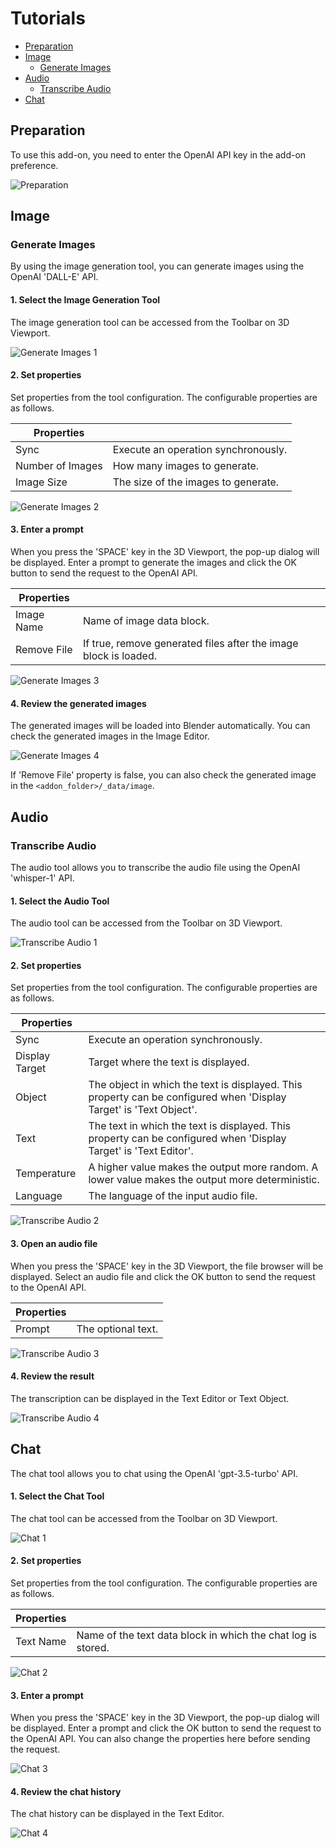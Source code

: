# Tutorials

* [Preparation](#preparation)
* [Image](#image)
  * [Generate Images](#generate-images)
* [Audio](#audio)
  * [Transcribe Audio](#transcribe-audio)
* [Chat](#chat)

## Preparation

To use this add-on, you need to enter the OpenAI API key in the add-on preference.

![Preparation](images/tutorial/preparation.png)

## Image

### Generate Images

By using the image generation tool, you can generate images using the OpenAI 'DALL-E' API.

#### 1. Select the Image Generation Tool

The image generation tool can be accessed from the Toolbar on 3D Viewport.

![Generate Images 1](images/tutorial/generate_images_1.png)

#### 2. Set properties

Set properties from the tool configuration.
The configurable properties are as follows.

|**Properties**||
|---|---|
|Sync|Execute an operation synchronously.|
|Number of Images|How many images to generate.|
|Image Size|The size of the images to generate.|

![Generate Images 2](images/tutorial/generate_images_2.png)

#### 3. Enter a prompt

When you press the 'SPACE' key in the 3D Viewport, the pop-up dialog will be displayed.
Enter a prompt to generate the images and click the OK button to send the request to the OpenAI API.

|**Properties**||
|---|---|
|Image Name|Name of image data block.|
|Remove File|If true, remove generated files after the image block is loaded.|

![Generate Images 3](images/tutorial/generate_images_3.png)

#### 4. Review the generated images

The generated images will be loaded into Blender automatically.
You can check the generated images in the Image Editor.

![Generate Images 4](images/tutorial/generate_images_4.png)

If 'Remove File' property is false, you can also check the generated image in the `<addon_folder>/_data/image`.

## Audio

### Transcribe Audio

The audio tool allows you to transcribe the audio file using the OpenAI 'whisper-1' API.

#### 1. Select the Audio Tool

The audio tool can be accessed from the Toolbar on 3D Viewport.

![Transcribe Audio 1](images/tutorial/transcribe_audio_1.png)

#### 2. Set properties

Set properties from the tool configuration.
The configurable properties are as follows.

|**Properties**||
|---|---|
|Sync|Execute an operation synchronously.|
|Display Target|Target where the text is displayed.|
|Object|The object in which the text is displayed. This property can be configured when 'Display Target' is 'Text Object'.|
|Text|The text in which the text is displayed. This property can be configured when 'Display Target' is 'Text Editor'.|
|Temperature|A higher value makes the output more random. A lower value makes the output more deterministic.|
|Language|The language of the input audio file.|

![Transcribe Audio 2](images/tutorial/transcribe_audio_2.png)

#### 3. Open an audio file

When you press the 'SPACE' key in the 3D Viewport, the file browser will be displayed.
Select an audio file and click the OK button to send the request to the OpenAI API.

|**Properties**||
|---|---|
|Prompt|The optional text.|

![Transcribe Audio 3](images/tutorial/transcribe_audio_3.png)

#### 4. Review the result

The transcription can be displayed in the Text Editor or Text Object.

![Transcribe Audio 4](images/tutorial/transcribe_audio_4.png)

## Chat

The chat tool allows you to chat using the OpenAI 'gpt-3.5-turbo' API.

#### 1. Select the Chat Tool

The chat tool can be accessed from the Toolbar on 3D Viewport.

![Chat 1](images/tutorial/chat_1.png)

#### 2. Set properties

Set properties from the tool configuration.
The configurable properties are as follows.

|**Properties**||
|---|---|
|Text Name|Name of the text data block in which the chat log is stored.|

![Chat 2](images/tutorial/chat_2.png)

#### 3. Enter a prompt

When you press the 'SPACE' key in the 3D Viewport, the pop-up dialog will be displayed.
Enter a prompt and click the OK button to send the request to the OpenAI API.
You can also change the properties here before sending the request.

![Chat 3](images/tutorial/chat_3.png)

#### 4. Review the chat history

The chat history can be displayed in the Text Editor.

![Chat 4](images/tutorial/chat_4.png)
